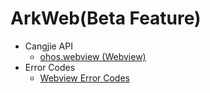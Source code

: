 # ArkWeb(Beta Feature)
- Cangjie API
    - [ohos.webview (Webview)](./cj-apis-webview.md)
- Error Codes
    - [Webview Error Codes](./cj-errorcode-webview.md)